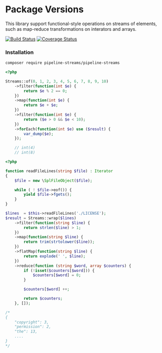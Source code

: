 # Package Versions

This library support functional-style operations on streams of elements, such as map-reduce transformations on interators and arrays.


[![Build Status](https://travis-ci.org/FabioBatSilva/pipeline-streams.svg?branch=master)](https://travis-ci.org/FabioBatSilva/pipeline-streams)
[![Coverage Status](https://coveralls.io/repos/github/FabioBatSilva/pipeline-streams/badge.svg?branch=master)](https://coveralls.io/github/FabioBatSilva/pipeline-streams?branch=master)

### Installation

```sh
composer require pipeline-streams/pipeline-streams
```


```php
<?php

Streams::of(0, 1, 2, 3, 4, 5, 6, 7, 8, 9, 10)
    ->filter(function(int $e) {
        return $e % 2 == 0;
    })
    ->map(function(int $e) {
        return $e + $e;
    })
    ->filter(function(int $e) {
        return ($e > 0 && $e < 10);
    })
    ->forEach(function(int $e) use ($result) {
        var_dump($e);
    });

    // int(4)
    // int(8)
```


```php
<?php

function readFileLines(string $file) : Iterator
{
    $file = new \SplFileObject($file);

    while ( ! $file->eof()) {
        yield $file->fgets();
    }
}

$lines  = $this->readFileLines('./LICENSE');
$result = Streams::wrap($lines)
    ->filter(function(string $line) {
        return strlen($line) > 1;
    })
    ->map(function(string $line) {
        return trim(strtolower($line));
    })
    ->flatMap(function(string $line) {
        return explode(' ', $line);
    })
    ->reduce(function (string $word, array $counters) {
        if (!isset($counters[$word])) {
            $counters[$word] = 0;
        }

        $counters[$word] ++;

        return $counters;
    }, []);

/*
{
    "copyright": 3,
    "permission": 2,
    "the": 13,
    ....
}
*/
```